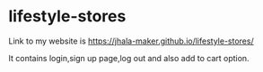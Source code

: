 # lifestyle-stores

Link to my website is https://jhala-maker.github.io/lifestyle-stores/

It contains login,sign up page,log out and also add to cart option.
